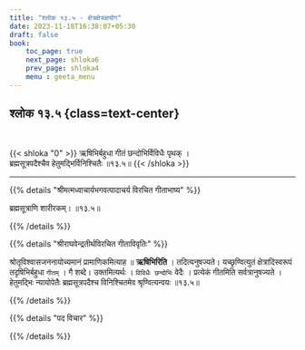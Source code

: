 ```yaml
---
title: "श्लोक १३.५ - क्षेत्रक्षेत्रज्ञयोग"
date: 2023-11-18T16:38:07+05:30
draft: false
book:
    toc_page: true
    next_page: shloka6
    prev_page: shloka4
    menu : geeta_menu
---
```




## श्लोक १३.५ {class=text-center}

<br/>

{{< shloka  "0"  >}}
ऋषिभिर्बहुधा गीतं छन्दोभिर्विविधैः पृथक् ।  
ब्रह्मसूत्रपदैश्चैव हेतुमद्भिर्विनिश्चितैः ॥१३.५॥
{{< /shloka >}}

---


{{% details "श्रीमत्मध्वाचार्यभगवत्पादाचर्य विरचित  गीताभाष्य" %}}

ब्रह्मसूत्राणि शारीरकम्। ॥१३.५॥

{{% /details %}}



{{% details "श्रीराघवेन्द्रतीर्थविरचित गीताविवृतिः" %}}

श्रोतृविश्वासजननायोच्यमानं प्रामाणिकमित्याह ॥ **ऋषिभिरिति** ।
तदित्यनुषज्यते। यच्छृण्वित्युतं क्षेत्रादिस्वरूपं तदृषिभिर्बहुधा 
`गीतम्‌` । गै शब्दे। उक्तमित्यर्थः । `विविधैः छन्दोभिः` वेदैः । 
प्रत्येकं गीतमिति सर्वत्रानुषज्यते ।
हेतुमद्भिः न्यायोपेतैः ब्रह्मसूत्रपदैश्च विनिश्चितमेव 
श्रृण्वित्यन्वयः ॥१३.५॥

{{% /details %}}



{{% details "पद विचार" %}}


{{% /details %}}
